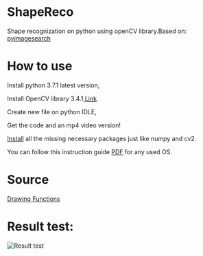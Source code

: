 # ShapeReco
Shape recognization on python using openCV library.Based on: [pyimagesearch](https://www.pyimagesearch.com/2016/02/08/opencv-shape-detection/)
# How to use
Install python 3.7.1 latest version,

Install OpenCV library 3.4.1,[Link](https://pypi.org/project/opencv-python/).

Create new file on python IDLE,

Get the code and an mp4  video version!

[Install](https://docs.opencv.org/2.4/doc/tutorials/introduction/linux_install/linux_install.html) all the missing necessary packages just like numpy and cv2.

You can follow this instruction guide [PDF](https://media.readthedocs.org/pdf/opencv-python-tutroals/latest/opencv-python-tutroals.pdf) for any used OS.

# Source

[Drawing Functions](https://docs.opencv.org/3.4/dc/da5/tutorial_py_drawing_functions.html)

# Result test:

![Result test](http://image.noelshack.com/fichiers/2018/49/1/1543832211-47228852-577046152732557-57614460835069952-n.png)

